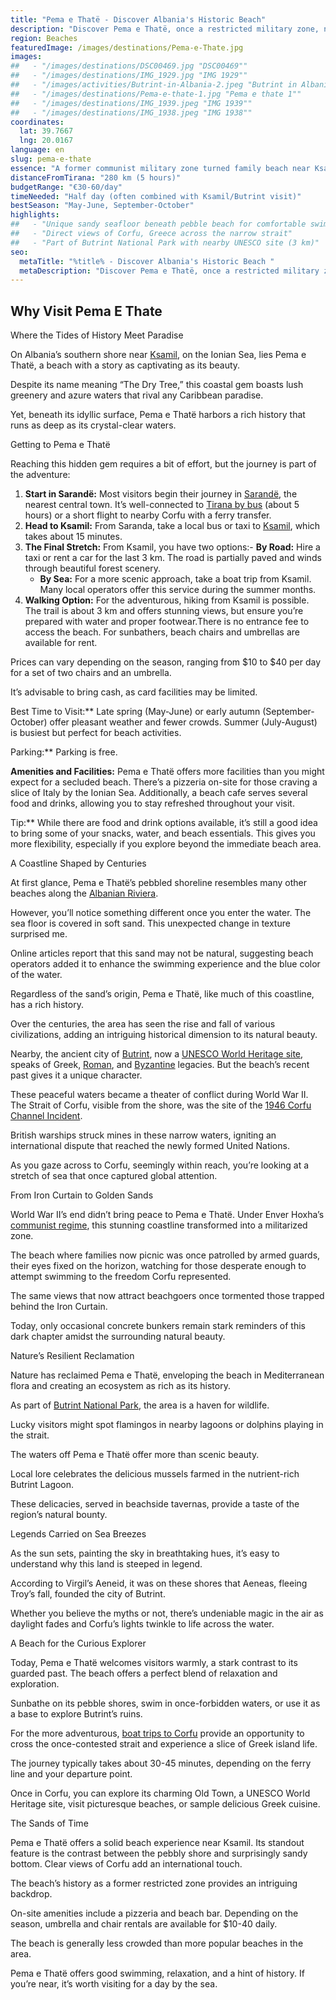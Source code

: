 ```yaml
---
title: "Pema e Thatë - Discover Albania's Historic Beach"
description: "Discover Pema e Thatë, once a restricted military zone, now a stunning beach offering lush landscapes, rich history, and views of Greece across the strait."
region: Beaches
featuredImage: /images/destinations/Pema-e-Thate.jpg
images:
##   - "/images/destinations/DSC00469.jpg "DSC00469""
##   - "/images/destinations/IMG_1929.jpg "IMG 1929""
##   - "/images/activities/Butrint-in-Albania-2.jpeg "Butrint in Albania 2""
##   - "/images/destinations/Pema-e-thate-1.jpg "Pema e thate 1""
##   - "/images/destinations/IMG_1939.jpeg "IMG 1939""
##   - "/images/destinations/IMG_1938.jpeg "IMG 1938""
coordinates:
  lat: 39.7667
  lng: 20.0167
language: en
slug: pema-e-thate
essence: "A former communist military zone turned family beach near Ksamil, offering sandy seafloor swimming and direct views of Corfu across the strait."
distanceFromTirana: "280 km (5 hours)"
budgetRange: "€30-60/day"
timeNeeded: "Half day (often combined with Ksamil/Butrint visit)"
bestSeason: "May-June, September-October"
highlights:
##   - "Unique sandy seafloor beneath pebble beach for comfortable swimming"
##   - "Direct views of Corfu, Greece across the narrow strait"
##   - "Part of Butrint National Park with nearby UNESCO site (3 km)"
seo:
  metaTitle: "%title% - Discover Albania's Historic Beach "
  metaDescription: "Discover Pema e Thatë, once a restricted military zone, now a stunning beach offering lush landscapes, rich history, and views of Greece across the strait."
---
```


## Why Visit Pema E Thate

Where the Tides of History Meet Paradise

On Albania’s southern shore near [Ksamil](https://albaniavisit.com/destinations/ksamil/), on the Ionian Sea, lies Pema e Thatë, a beach with a story as captivating as its beauty.

Despite its name meaning “The Dry Tree,” this coastal gem boasts lush greenery and azure waters that rival any Caribbean paradise.

Yet, beneath its idyllic surface, Pema e Thatë harbors a rich history that runs as deep as its crystal-clear waters.

Getting to Pema e Thatë

Reaching this hidden gem requires a bit of effort, but the journey is part of the adventure:

1.  **Start in Sarandë:** Most visitors begin their journey in [Sarandë](https://albaniavisit.com/accommodation/saranda/), the nearest central town. It’s well-connected to [Tirana by bus](https://albaniavisit.com/bus/tirana-to-saranda/) (about 5 hours) or a short flight to nearby Corfu with a ferry transfer.
2.  **Head to Ksamil:** From Saranda, take a local bus or taxi to [Ksamil](https://albaniavisit.com/destinations/ksamil/), which takes about 15 minutes.
3.  **The Final Stretch:** From Ksamil, you have two options:-   **By Road:** Hire a taxi or rent a car for the last 3 km. The road is partially paved and winds through beautiful forest scenery.
    -   **By Sea:** For a more scenic approach, take a boat trip from Ksamil. Many local operators offer this service during the summer months.
4.  **Walking Option:** For the adventurous, hiking from Ksamil is possible. The trail is about 3 km and offers stunning views, but ensure you’re prepared with water and proper footwear.There is no entrance fee to access the beach. For sunbathers, beach chairs and umbrellas are available for rent.

Prices can vary depending on the season, ranging from $10 to $40 per day for a set of two chairs and an umbrella.

It’s advisable to bring cash, as card facilities may be limited.

Best Time to Visit:** Late spring (May-June) or early autumn (September-October) offer pleasant weather and fewer crowds. Summer (July-August) is busiest but perfect for beach activities.

Parking:** Parking is free.

**Amenities and Facilities:** Pema e Thatë offers more facilities than you might expect for a secluded beach. There’s a pizzeria on-site for those craving a slice of Italy by the Ionian Sea. Additionally, a beach cafe serves several food and drinks, allowing you to stay refreshed throughout your visit.

Tip:** While there are food and drink options available, it’s still a good idea to bring some of your snacks, water, and beach essentials. This gives you more flexibility, especially if you explore beyond the immediate beach area.

A Coastline Shaped by Centuries

At first glance, Pema e Thatë’s pebbled shoreline resembles many other beaches along the [Albanian Riviera](https://albaniavisit.com/attractions/albanian-riviera/).

However, you’ll notice something different once you enter the water. The sea floor is covered in soft sand. This unexpected change in texture surprised me.

Online articles report that this sand may not be natural, suggesting beach operators added it to enhance the swimming experience and the blue color of the water.

Regardless of the sand’s origin, Pema e Thatë, like much of this coastline, has a rich history.

Over the centuries, the area has seen the rise and fall of various civilizations, adding an intriguing historical dimension to its natural beauty.

Nearby, the ancient city of [Butrint](https://albaniavisit.com/destinations/butrint/), now a [UNESCO World Heritage site](https://albaniavisit.com/attractions/unesco-world-heritage-sites/), speaks of Greek, [Roman](https://albaniavisit.com/albanias-roman-era/), and [Byzantine](https://albaniavisit.com/byzantine-era-albania/) legacies. But the beach’s recent past gives it a unique character.

These peaceful waters became a theater of conflict during World War II. The Strait of Corfu, visible from the shore, was the site of the [1946 Corfu Channel Incident](https://en.wikipedia.org/wiki/Corfu_Channel_incident).

British warships struck mines in these narrow waters, igniting an international dispute that reached the newly formed United Nations.

As you gaze across to Corfu, seemingly within reach, you’re looking at a stretch of sea that once captured global attention.

From Iron Curtain to Golden Sands

World War II’s end didn’t bring peace to Pema e Thatë. Under Enver Hoxha’s [communist regime](https://albaniavisit.com/communist-era/), this stunning coastline transformed into a militarized zone.

The beach where families now picnic was once patrolled by armed guards, their eyes fixed on the horizon, watching for those desperate enough to attempt swimming to the freedom Corfu represented.

The same views that now attract beachgoers once tormented those trapped behind the Iron Curtain.

Today, only occasional concrete bunkers remain stark reminders of this dark chapter amidst the surrounding natural beauty.

Nature’s Resilient Reclamation

Nature has reclaimed Pema e Thatë, enveloping the beach in Mediterranean flora and creating an ecosystem as rich as its history.

As part of [Butrint National Park](https://albaniavisit.com/destinations/butrint/), the area is a haven for wildlife.

Lucky visitors might spot flamingos in nearby lagoons or dolphins playing in the strait.

The waters off Pema e Thatë offer more than scenic beauty.

Local lore celebrates the delicious mussels farmed in the nutrient-rich Butrint Lagoon.

These delicacies, served in beachside tavernas, provide a taste of the region’s natural bounty.

Legends Carried on Sea Breezes

As the sun sets, painting the sky in breathtaking hues, it’s easy to understand why this land is steeped in legend.

According to Virgil’s Aeneid, it was on these shores that Aeneas, fleeing Troy’s fall, founded the city of Butrint.

Whether you believe the myths or not, there’s undeniable magic in the air as daylight fades and Corfu’s lights twinkle to life across the water.

A Beach for the Curious Explorer

Today, Pema e Thatë welcomes visitors warmly, a stark contrast to its guarded past. The beach offers a perfect blend of relaxation and exploration.

Sunbathe on its pebble shores, swim in once-forbidden waters, or use it as a base to explore Butrint’s ruins.

For the more adventurous, [boat trips to Corfu](https://albaniavisit.com/travel-guide/ferry-services/) provide an opportunity to cross the once-contested strait and experience a slice of Greek island life.

The journey typically takes about 30-45 minutes, depending on the ferry line and your departure point.

Once in Corfu, you can explore its charming Old Town, a UNESCO World Heritage site, visit picturesque beaches, or sample delicious Greek cuisine.

The Sands of Time

Pema e Thatë offers a solid beach experience near Ksamil. Its standout feature is the contrast between the pebbly shore and surprisingly sandy bottom. Clear views of Corfu add an international touch.

The beach’s history as a former restricted zone provides an intriguing backdrop.

On-site amenities include a pizzeria and beach bar. Depending on the season, umbrella and chair rentals are available for $10-40 daily.

The beach is generally less crowded than more popular beaches in the area.

Pema e Thatë offers good swimming, relaxation, and a hint of history. If you’re near, it’s worth visiting for a day by the sea.

